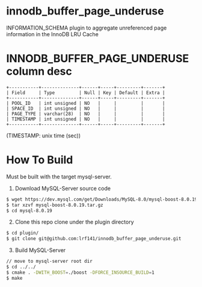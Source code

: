 # innodb_buffer_page_underuse

INFORMATION_SCHEMA plugin to aggregate unreferenced page information in the InnoDB LRU Cache

# INNODB_BUFFER_PAGE_UNDERUSE column desc

```
+-----------+--------------+------+-----+---------+-------+
| Field     | Type         | Null | Key | Default | Extra |
+-----------+--------------+------+-----+---------+-------+
| POOL_ID   | int unsigned | NO   |     |         |       |
| SPACE_ID  | int unsigned | NO   |     |         |       |
| PAGE_TYPE | varchar(28)  | NO   |     |         |       |
| TIMESTAMP | int unsigned | NO   |     |         |       |
+-----------+--------------+------+-----+---------+-------+
```
(TIMESTAMP: unix time (sec))

# How To Build
Must be built with the target mysql-server.

1. Download MySQL-Server source code
```bash
$ wget https://dev.mysql.com/get/Downloads/MySQL-8.0/mysql-boost-8.0.19.tar.gz
$ tar xzvf mysql-boost-8.0.19.tar.gz
$ cd mysql-8.0.19
```
2. Clone this repo clone under the plugin directory
```bash
$ cd plugin/
$ git clone git@github.com:lrf141/innodb_buffer_page_underuse.git
```
3. Build MySQL-Server
```bash
// move to mysql-server root dir
$ cd ../../
$ cmake . -DWITH_BOOST=./boost -DFORCE_INSOURCE_BUILD=1
$ make
```
